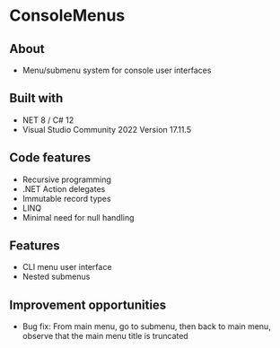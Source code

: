 # ConsoleMenus
## About
+ Menu/submenu system for console user interfaces
## Built with
+ NET 8 / C# 12
+ Visual Studio Community 2022 Version 17.11.5
## Code features
+ Recursive programming
+ .NET Action delegates
+ Immutable record types
+ LINQ
+ Minimal need for null handling
## Features
+ CLI menu user interface
+ Nested submenus
## Improvement opportunities
+ Bug fix: From main menu, go to submenu, then back to main menu, observe that the main menu title is truncated
